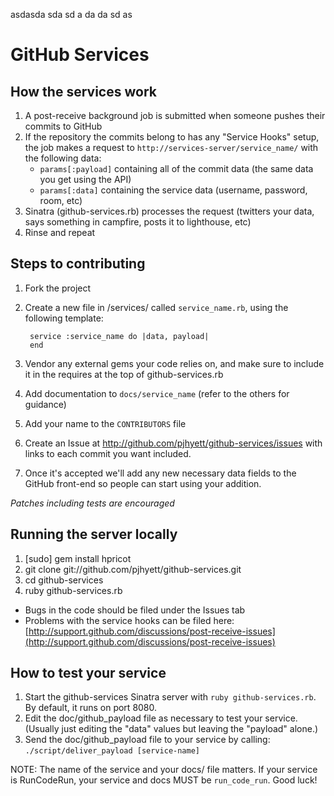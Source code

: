asdasda
sda
sd
a
da
da
sd
as





GitHub Services
===============

How the services work
---------------------

1. A post-receive background job is submitted when someone pushes their 
   commits to GitHub
2. If the repository the commits belong to has any "Service Hooks" setup, the
   job makes a request to `http://services-server/service_name/` with the
   following data:
    - `params[:payload]` containing all of the commit data (the same data you get using the API)
    - `params[:data]` containing the service data (username, password, room, etc)
3. Sinatra (github-services.rb) processes the request (twitters your data, says
   something in campfire, posts it to lighthouse, etc)
4. Rinse and repeat

Steps to contributing
---------------------

1. Fork the project
2. Create a new file in /services/ called `service_name.rb`, using the following
   template:

        service :service_name do |data, payload|
        end

3. Vendor any external gems your code relies on, and make sure to include it in
   the requires at the top of github-services.rb
4. Add documentation to `docs/service_name` (refer to the others for guidance)
5. Add your name to the `CONTRIBUTORS` file
6. Create an Issue at http://github.com/pjhyett/github-services/issues with
   links to each commit you want included.
7. Once it's accepted we'll add any new necessary data fields to the GitHub
   front-end so people can start using your addition.

*Patches including tests are encouraged*

Running the server locally
--------------------------

1. [sudo] gem install hpricot
2. git clone git://github.com/pjhyett/github-services.git
3. cd github-services
4. ruby github-services.rb

* Bugs in the code should be filed under the Issues tab
* Problems with the service hooks can be filed here: [http://support.github.com/discussions/post-receive-issues](http://support.github.com/discussions/post-receive-issues)

How to test your service
------------------------

1. Start the github-services Sinatra server with `ruby github-services.rb`. By
   default, it runs on port 8080.
2. Edit the doc/github_payload file as necessary to test your service.  (Usually
   just editing the "data" values but leaving the "payload" alone.)
3. Send the doc/github_payload file to your service by calling:
   `./script/deliver_payload [service-name]`  

NOTE: The name of the service and your docs/ file matters. If your service is RunCodeRun, your service
and docs MUST be `run_code_run`. Good luck!
